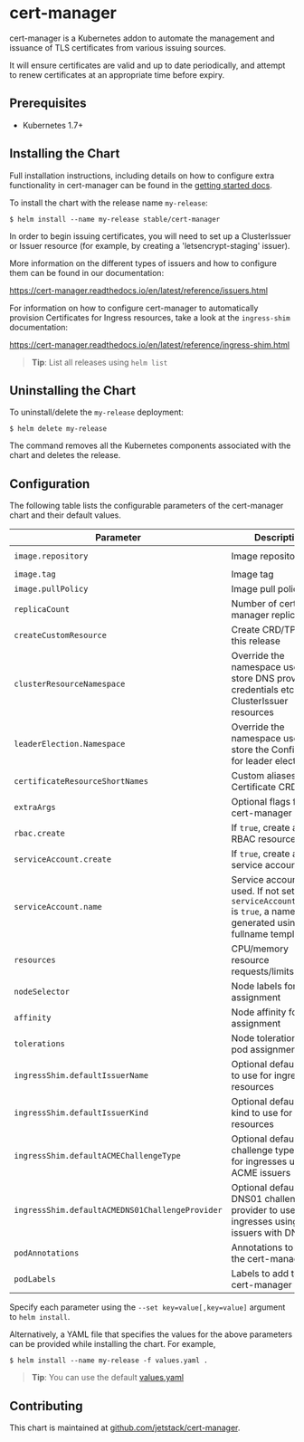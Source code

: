 # cert-manager

cert-manager is a Kubernetes addon to automate the management and issuance of
TLS certificates from various issuing sources.

It will ensure certificates are valid and up to date periodically, and attempt
to renew certificates at an appropriate time before expiry.

## Prerequisites

- Kubernetes 1.7+

## Installing the Chart

Full installation instructions, including details on how to configure extra
functionality in cert-manager can be found in the [getting started docs](https://cert-manager.readthedocs.io/en/latest/getting-started/).

To install the chart with the release name `my-release`:

```console
$ helm install --name my-release stable/cert-manager
```

In order to begin issuing certificates, you will need to set up a ClusterIssuer
or Issuer resource (for example, by creating a 'letsencrypt-staging' issuer).

More information on the different types of issuers and how to configure them
can be found in our documentation:

https://cert-manager.readthedocs.io/en/latest/reference/issuers.html

For information on how to configure cert-manager to automatically provision
Certificates for Ingress resources, take a look at the `ingress-shim`
documentation:

https://cert-manager.readthedocs.io/en/latest/reference/ingress-shim.html

> **Tip**: List all releases using `helm list`

## Uninstalling the Chart

To uninstall/delete the `my-release` deployment:

```console
$ helm delete my-release
```

The command removes all the Kubernetes components associated with the chart and deletes the release.

## Configuration

The following table lists the configurable parameters of the cert-manager chart and their default values.

| Parameter | Description | Default |
| --------- | ----------- | ------- |
| `image.repository` | Image repository | `quay.io/jetstack/cert-manager-controller` |
| `image.tag` | Image tag | `v0.3.0` |
| `image.pullPolicy` | Image pull policy | `IfNotPresent` |
| `replicaCount`  | Number of cert-manager replicas  | `1` |
| `createCustomResource` | Create CRD/TPR with this release | `true` |
| `clusterResourceNamespace` | Override the namespace used to store DNS provider credentials etc. for ClusterIssuer resources | Same namespace as cert-manager pod
| `leaderElection.Namespace` | Override the namespace used to store the ConfigMap for leader election | Same namespace as cert-manager pod
| `certificateResourceShortNames` | Custom aliases for Certificate CRD | `["cert", "certs"]` |
| `extraArgs` | Optional flags for cert-manager | `[]` |
| `rbac.create` | If `true`, create and use RBAC resources | `true`
| `serviceAccount.create` | If `true`, create a new service account | `true`
| `serviceAccount.name` | Service account to be used. If not set and `serviceAccount.create` is `true`, a name is generated using the fullname template | ``
| `resources` | CPU/memory resource requests/limits | `requests: {cpu: 10m, memory: 32Mi}` |
| `nodeSelector` | Node labels for pod assignment | `{}` |
| `affinity` | Node affinity for pod assignment | `{}` |
| `tolerations` | Node tolerations for pod assignment | `[]` |
| `ingressShim.defaultIssuerName` | Optional default issuer to use for ingress resources |  |
| `ingressShim.defaultIssuerKind` | Optional default issuer kind to use for ingress resources |  |
| `ingressShim.defaultACMEChallengeType` | Optional default challenge type to use for ingresses using ACME issuers |  |
| `ingressShim.defaultACMEDNS01ChallengeProvider` | Optional default DNS01 challenge provider to use for ingresses using ACME issuers with DNS01 |  |
| `podAnnotations` | Annotations to add to the cert-manager pod | `{}` |
| `podLabels` | Labels to add to the cert-manager pod | `{}` |

Specify each parameter using the `--set key=value[,key=value]` argument to `helm install`.

Alternatively, a YAML file that specifies the values for the above parameters can be provided while installing the chart. For example,

```console
$ helm install --name my-release -f values.yaml .
```
> **Tip**: You can use the default [values.yaml](values.yaml)

## Contributing

This chart is maintained at [github.com/jetstack/cert-manager](https://github.com/jetstack/cert-manager/tree/master/contrib/charts/cert-manager).
